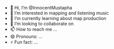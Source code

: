 - 👋 Hi, I’m @InnocentMustapha
- 👀 I’m interested in mapping and listening music
- 🌱 I’m currently learning about map production
- 💞️ I’m looking to collaborate on 
- 📫 How to reach me ...
- 😄 Pronouns: ...
- ⚡ Fun fact: ...

<!---
InnocentMustapha/InnocentMustapha is a ✨ special ✨ repository because its `README.md` (this file) appears on your GitHub profile.
You can click the Preview link to take a look at your changes.
--->
